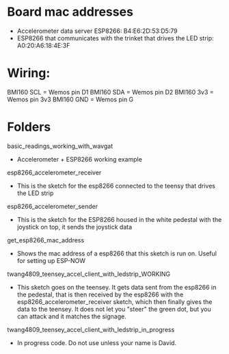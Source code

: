 # Board mac addresses

* Accelerometer data server ESP8266: B4:E6:2D:53:D5:79
* ESP8266 that communicates with the trinket that drives the LED strip: A0:20:A6:18:4E:3F


# Wiring:

BMI160 SCL = Wemos pin D1
BMI160 SDA = Wemos pin D2
BMI160 3v3 = Wemos pin 3v3
BMI160 GND = Wemos pin G

# Folders

basic_readings_working_with_wavgat

* Accelerometer + ESP8266 working example

esp8266_accelerometer_receiver

* This is the sketch for the esp8266 connected to the teensy that drives the LED strip

esp8266_accelerometer_sender

* This is the sketch for the ESP8266 housed in the white pedestal with the joystick on top, it sends the joystick data

get_esp8266_mac_address

* Shows the mac address of a esp8266 that this sketch is run on. Useful for setting up ESP-NOW

twang4809_teensey_accel_client_with_ledstrip_WORKING

* This sketch goes on the teensey. It gets data sent from the esp8266 in the pedestal, that is then received by the esp8266 with the esp8266_accelerometer_receiver sketch, which then finally gives the data to the teensey. It does not let you "steer" the green dot, but you can attack and it matches the signage.

twang4809_teensey_accel_client_with_ledstrip_in_progress

* In progress code. Do not use unless your name is David.
